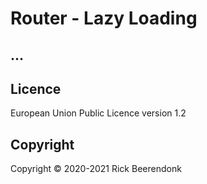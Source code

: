 # Router - Lazy Loading

## ...

## Licence

European Union Public Licence version 1.2

## Copyright

Copyright © 2020-2021 Rick Beerendonk
